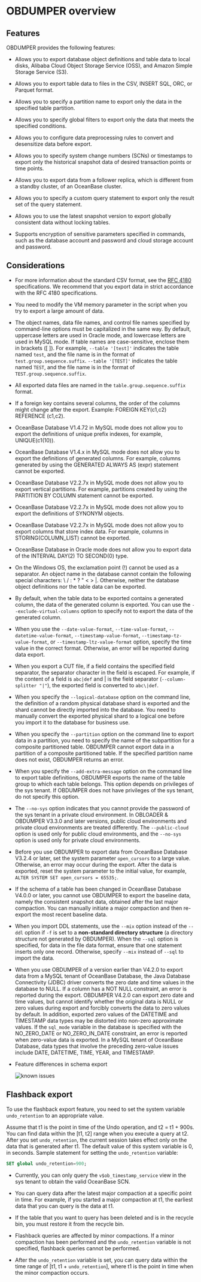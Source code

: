 # OBDUMPER overview

## Features

OBDUMPER provides the following features:

* Allows you to export database object definitions and table data to local disks, Alibaba Cloud Object Storage Service (OSS), and Amazon Simple Storage Service (S3).

* Allows you to export table data to files in the CSV, INSERT SQL, ORC, or Parquet format.

* Allows you to specify a partition name to export only the data in the specified table partition.

* Allows you to specify global filters to export only the data that meets the specified conditions.

* Allows you to configure data preprocessing rules to convert and desensitize data before export.

* Allows you to specify system change numbers (SCNs) or timestamps to export only the historical snapshot data of desired transaction points or time points.

* Allows you to export data from a follower replica, which is different from a standby cluster, of an OceanBase cluster.  

* Allows you to specify a custom query statement to export only the result set of the query statement.

* Allows you to use the latest snapshot version to export globally consistent data without locking tables.

* Supports encryption of sensitive parameters specified in commands, such as the database account and password and cloud storage account and password.



## Considerations

* For more information about the standard CSV format, see the [RFC 4180](http://mirrors.nju.edu.cn/rfc/inline-errata/rfc4180.html) specifications. We recommend that you export data in strict accordance with the RFC 4180 specifications.



* You need to modify the VM memory parameter in the script when you try to export a large amount of data.



* The object names, data file names, and control file names specified by command-line options must be capitalized in the same way. By default, uppercase letters are used in Oracle mode, and lowercase letters are used in MySQL mode. If table names are case-sensitive, enclose them in brackets ([ ]). For example, `--table '[test]'` indicates the table named `test`, and the file name is in the format of `test.group.sequence.suffix`.
   `--table '[TEST]'` indicates the table named `TEST`, and the file name is in the format of `TEST.group.sequence.suffix`.



* All exported data files are named in the `table.group.sequence.suffix` format.



* If a foreign key contains several columns, the order of the columns might change after the export. Example: FOREIGN KEY(c1,c2) REFERENCE (c1,c2).



* OceanBase Database V1.4.72 in MySQL mode does not allow you to export the definitions of unique prefix indexes, for example, UNIQUE(c1(10)).



* OceanBase Database V1.4.x in MySQL mode does not allow you to export the definitions of generated columns. For example, columns generated by using the GENERATED ALWAYS AS (expr) statement cannot be exported.



* OceanBase Database V2.2.7x in MySQL mode does not allow you to export vertical partitions. For example, partitions created by using the PARTITION BY COLUMN statement cannot be exported.



* OceanBase Database V2.2.7x in MySQL mode does not allow you to export the definitions of SYNONYM objects.



* OceanBase Database V2.2.7x in MySQL mode does not allow you to export columns that store index data. For example, columns in STORING(COLUMN_LIST) cannot be exported.



* OceanBase Database in Oracle mode does not allow you to export data of the INTERVAL DAY(2) TO SECOND(0) type.



* On the Windows OS, the exclamation point (!) cannot be used as a separator.  An object name in the database cannot contain the following special characters: \\ / : \* ? " \< \> \|. Otherwise, neither the database object definitions nor the table data can be exported.


* By default, when the table data to be exported contains a generated column, the data of the generated column is exported. You can use the `--exclude-virtual-columns` option to specify not to export the data of the generated column.



* When you use the `--date-value-format`, `--time-value-format`, `--datetime-value-format`, `--timestamp-value-format`, `--timestamp-tz-value-format`, or `--timestamp-ltz-value-format` option, specify the time value in the correct format. Otherwise, an error will be reported during data export.

* When you export a CUT file, if a field contains the specified field separator, the separator character in the field is escaped. For example, if the content of a field is `abc|def` and | is the field separator (`--column-splitter "|"`), the exported field is converted to `abc\|def`.

* When you specify the `--logical-database` option on the command line, the definition of a random physical database shard is exported and the shard cannot be directly imported into the database. You need to manually convert the exported physical shard to a logical one before you import it to the database for business use.

* When you specify the `--partition` option on the command line to export data in a partition, you need to specify the name of the subpartition for a composite partitioned table. OBDUMPER cannot export data in a partition of a composite partitioned table. If the specified partition name does not exist, OBDUMPER returns an error.

* When you specify the `--add-extra-message` option on the command line to export table definitions, OBDUMPER exports the name of the table group to which each table belongs. This option depends on privileges of the sys tenant. If OBDUMPER does not have privileges of the sys tenant, do not specify this option.

* The `--no-sys` option indicates that you cannot provide the password of the sys tenant in a private cloud environment. In OBLOADER & OBDUMPER V3.3.0 and later versions, public cloud environments and private cloud environments are treated differently. The `--public-cloud` option is used only for public cloud environments, and the `--no-sys` option is used only for private cloud environments.


* Before you use OBDUMPER to export data from OceanBase Database V3.2.4 or later, set the system parameter `open_cursors` to a large value. Otherwise, an error may occur during the export. After the data is exported, reset the system parameter to the initial value, for example, `ALTER SYSTEM SET open_cursors = 65535;`.

* If the schema of a table has been changed in OceanBase Database V4.0.0 or later, you cannot use OBDUMPER to export the baseline data, namely the consistent snapshot data, obtained after the last major compaction. You can manually initiate a major compaction and then re-export the most recent baseline data.

* When you import DDL statements, use the `--mix` option instead of the `--ddl` option if `-f` is set to a **non-standard directory structure** (a directory structure not generated by OBDUMPER). When the `--sql` option is specified, for data in the file data format, ensure that one statement inserts only one record. Otherwise, specify `--mix` instead of `--sql` to import the data.

* When you use OBDUMPER of a version earlier than V4.2.0 to export data from a MySQL tenant of OceanBase Database, the Java Database Connectivity (JDBC) driver converts the zero date and time values in the database to NULL. If a column has a NOT NULL constraint, an error is reported during the export. OBDUMPER V4.2.0 can export zero date and time values, but cannot identify whether the original data is NULL or zero values during export and forcibly converts the data to zero values by default. In addition, exported zero values of the DATETIME and TIMESTAMP data types may be distorted into non-zero approximate values. If the `sql_mode` variable in the database is specified with the NO_ZERO_DATE or NO_ZERO_IN_DATE constraint, an error is reported when zero-value data is exported. In a MySQL tenant of OceanBase Database, data types that involve the preceding zero-value issues include DATE, DATETIME, TIME, YEAR, and TIMESTAMP.

* Feature differences in schema export

   ![known issues](https://obbusiness-private.oss-cn-shanghai.aliyuncs.com/doc/img/obloaderobdumper/420/known%20issues.png)






## Flashback export

To use the flashback export feature, you need to set the system variable `undo_retention` to an appropriate value.

Assume that t1 is the point in time of the Undo operation, and t2 = t1 + 900s. You can find data within the [t1, t2] range when you execute a query at t2. After you set `undo_retention`, the current session takes effect only on the data that is generated after t1. The default value of this system variable is 0, in seconds. Sample statement for setting the `undo_retention` variable:

```sql
SET global undo_retention=900;
```



* Currently, you can only query the `v$ob_timestamp_service` view in the sys tenant to obtain the valid OceanBase SCN.



* You can query data after the latest major compaction at a specific point in time. For example, if you started a major compaction at t1, the earliest data that you can query is the data at t1.



* If the table that you want to query has been deleted and is in the recycle bin, you must restore it from the recycle bin.



* Flashback queries are affected by minor compactions. If a minor compaction has been performed and the `undo_retention` variable is not specified, flashback queries cannot be performed.



* After the `undo_retention` variable is set, you can query data within the time range of [t1, t1 + `undo_retention`], where t1 is the point in time when the minor compaction occurs.